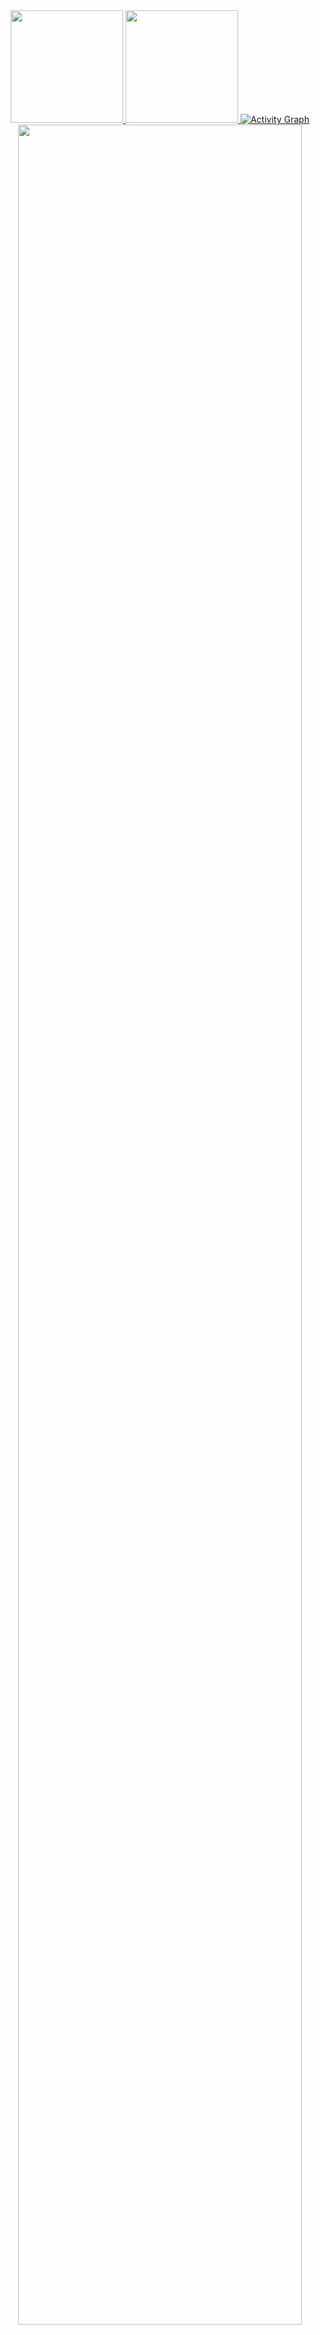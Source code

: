 <div align="center">
  <a href="https://github.com/Backendeng">
    <img height="180em" src="https://github-readme-stats.vercel.app/api?username=Backendeng&show_icons=true&theme=dark&include_all_commits=true&count_private=true"/>
   <img height="180em" src="https://github-readme-stats.vercel.app/api/top-langs/?username=Backendeng&layout=compact&langs_count=10&theme=dark"/>
   <img alt="Activity Graph" src="https://github-readme-activity-graph.cyclic.app/graph?username=Backendeng&theme=react-dark&hide_border=true" />
    <img src="https://streak-stats.demolab.com?user=Backendeng&_border=true&theme=dark&hide_border=true&theme=react" style="width: 95%" />
  </a>
</div>
